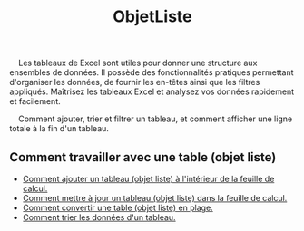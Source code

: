 ﻿---
title: ObjetListe
second_title: Aspose.Cells Cloud Documen
type: docs
url: /fr/list-objects/
aliases: [/working-with-list-objects/,/working-with-list-object-or-table/]
keywords: Add, delete, update, and get a list object(table) into an Excel worksheet
description: Aspose.Cells Cloud REST API prend en charge l'ajout, la suppression, la mise à jour et l'obtention d'un objet de liste (table) dans une feuille de calcul Excel. Le SDK prend en charge différents types de langages de développement. Ils incluent Android, C#, Go, Java, NodeJS, Perl, PHP, Python, Ruby et Swift.
weight: 100
kwords: Excel, Office Cloud, REST API, feuille de calcul, PDF, CSV, Json, Markdwon, ListObjects
---
 &nbsp;&nbsp;&nbsp;&nbsp;Les tableaux de Excel sont utiles pour donner une structure aux ensembles de données. Il possède des fonctionnalités pratiques permettant d'organiser les données, de fournir les en-têtes ainsi que les filtres appliqués. Maîtrisez les tableaux Excel et analysez vos données rapidement et facilement.

&nbsp;&nbsp;&nbsp;&nbsp;Comment ajouter, trier et filtrer un tableau, et comment afficher une ligne totale à la fin d'un tableau.

## Comment travailler avec une table (objet liste)
  
- [Comment ajouter un tableau (objet liste) à l'intérieur de la feuille de calcul.](/cells/fr/add-a-list-object-or-table-inside-the-worksheet/)
- [Comment mettre à jour un tableau (objet liste) dans la feuille de calcul.](/cells/fr/update-a-list-object-or-table-inside-the-worksheet/)
- [Comment convertir une table (objet liste) en plage.](/cells/fr/convert-list-object-or-table-to-range/)
- [Comment trier les données d'un tableau.](/cells/fr/sort-table-data/)
